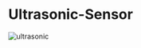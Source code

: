 # Ultrasonic-Sensor
![ultrasonic](https://user-images.githubusercontent.com/77171784/107873965-176ddf80-6ed8-11eb-8381-fd788012259b.PNG)
